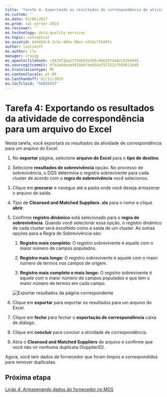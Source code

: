 ```yaml
---
title: 'Tarefa 4: Exportando os resultados de correspondência de atividade para um arquivo do Excel | Microsoft Docs'
ms.custom: ''
ms.date: 03/06/2017
ms.prod: sql-server-2014
ms.reviewer: ''
ms.technology: data-quality-services
ms.topic: conceptual
ms.assetid: 644454c4-3c5a-469a-90ec-e51dc7fb99fc
author: leolimsft
ms.author: lle
manager: craigg
ms.openlocfilehash: c9424f2ba21fb4b93e359c8662974a82c62b4895
ms.sourcegitcommit: dfb1e6deaa4919a0f4e654af57252cfb09613dd5
ms.translationtype: MT
ms.contentlocale: pt-BR
ms.lasthandoff: 02/11/2019
ms.locfileid: "56020437"
---
```

# <a name="task-4-exporting-the-results-from-matching-activity-to-an-excel-file"></a>Tarefa 4: Exportando os resultados da atividade de correspondência para um arquivo do Excel
  Nesta tarefa, você exportará os resultados da atividade de correspondência para um arquivo do Excel.  
  
1.  No **exportar** página, selecione **arquivo do Excel** para o **tipo de destino**.  
  
2.  Selecione **resultados de sobrevivência** opção. No processo de sobrevivência, o DQS determina o registro sobrevivente para cada cluster de acordo com o **regra de sobrevivência** você selecionou.  
  
3.  Clique em **procurar** e navegue até a pasta onde você deseja armazenar o arquivo de saída.  
  
4.  Tipo de **Cleansed and Matched Suppliers. xls** para o nome e clique **abrir**.  
  
5.  Confirme **registro dinâmico** está selecionado para o **regra de sobrevivência**. Quando você selecionar essa opção, o registro dinâmico de cada cluster será escolhido como a saída de um cluster. As outras opções para a Regra de Sobrevivência são:  
  
    1.  **Registro mais completo:** O registro sobrevivente é aquele com o maior número de campos populados.  
  
    2.  **Registro mais longo:** O registro sobrevivente é aquele com o maior número de termos nos campos de origem.  
  
    3.  **Registro mais completo e mais longo:** O registro sobrevivente é aquele com o maior número de campos populados e que tem o maior número de termos em cada campo.  
  
     ![Exportar resultados da página correspondente](../../2014/tutorials/media/et-exportingtheresultsfrommatoanexcelfile.jpg "exportar resultados da página correspondente")  
  
6.  Clique em **exportar** para exportar os resultados para um arquivo do Excel.  
  
7.  Clique em **feche** para fechar o **exportação de correspondência** caixa de diálogo.  
  
8.  Clique em **concluir** para concluir a atividade de correspondência.  
  
9. Abra o **Cleansed and Matched Suppliers** de arquivo e confirme que você não vir nenhuma duplicata (SupplierID).  
  
 Agora, você tem dados de fornecedor que foram limpos e correspondidos para remover duplicatas.  
  
## <a name="next-step"></a>Próxima etapa  
 [Lição 4: Armazenando dados do fornecedor no MDS](../../2014/tutorials/lesson-4-storing-supplier-data-in-mds.md)  
  
  

